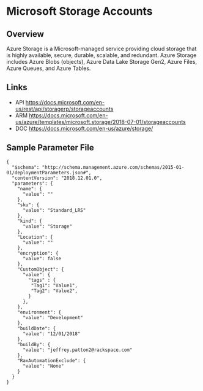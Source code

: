 # Microsoft Storage Accounts

## Overview
Azure Storage is a Microsoft-managed service providing cloud storage that is highly available, secure, durable, scalable, and redundant. Azure Storage includes Azure Blobs (objects), Azure Data Lake Storage Gen2, Azure Files, Azure Queues, and Azure Tables.

## Links
- API https://docs.microsoft.com/en-us/rest/api/storagerp/storageaccounts
- ARM https://docs.microsoft.com/en-us/azure/templates/microsoft.storage/2018-07-01/storageaccounts
- DOC https://docs.microsoft.com/en-us/azure/storage/

## Sample Parameter File
```
{
  "$schema": "http://schema.management.azure.com/schemas/2015-01-01/deploymentParameters.json#",
  "contentVersion": "2018.12.01.0",
  "parameters": {
    "name": {
      "value": ""
    },
    "sku": {
      "value": "Standard_LRS"
    },
    "kind": {
      "value": "Storage"
    },
    "Location": {
      "value": ""
    },
    "encryption": {
      "value": false
    },
    "CustomObject": {
      "value": {
        "tags" : {
         "Tag1": "Value1",
         "Tag2": "Value2",
        }
      },
    },
    "environment": {
      "value": "Development"
    },
    "buildDate": {
      "value": "12/01/2018"
    },
    "buildBy": {
      "value": "jeffrey.patton2@rackspace.com"
    },
    "RaxAutomationExclude": {
      "value": "None"
    }
  }
}
```